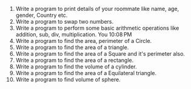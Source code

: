 1. Write a program to print details of your roommate like name, age, gender, Country etc.
2. Write a program to swap two numbers.
3. Write a program to perform some basic arithmetic operations like addition, sub, div, multiplication.
   You
   10:08 PM
4. Write a program to find the area, perimeter of a Circle.
5. Write a program to find the area of a triangle.
6. Write a program to find the area of a Square and it's perimeter also.
7. Write a program to find the area of a rectangle.
8. Write a program to find the volume of a cylinder.
9. Write a program to find the area of a Equilateral triangle.
10. Write a program to find volume of sphere.
